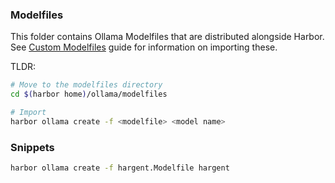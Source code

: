 ### Modelfiles

This folder contains Ollama Modelfiles that are distributed alongside Harbor.
See [Custom Modelfiles](../../docs/2.2.1-Backend:-Ollama#custom-modelfiles) guide for information on importing these.

TLDR:

```bash
# Move to the modelfiles directory
cd $(harbor home)/ollama/modelfiles

# Import
harbor ollama create -f <modelfile> <model name>
```

### Snippets

```bash
harbor ollama create -f hargent.Modelfile hargent
```